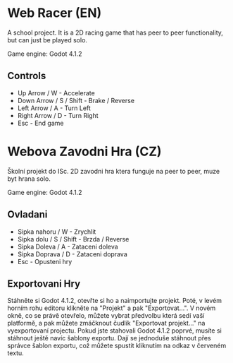 # Web Racer (EN)

A school project. It is a 2D racing game that has peer to peer functionality, but can just be played solo.

Game engine: Godot 4.1.2

## Controls

 - Up Arrow / W - Accelerate
 - Down Arrow / S / Shift - Brake / Reverse
 - Left Arrow / A - Turn Left
 - Right Arrow / D - Turn Right
 - Esc - End game

# Webova Zavodni Hra (CZ)

Školní projekt do ISc. 2D zavodni hra ktera funguje na peer to peer, muze byt hrana solo.

Game engine: Godot 4.1.2

## Ovladani

 - Sipka nahoru / W - Zrychlit
 - Sipka dolu / S / Shift - Brzda / Reverse
 - Sipka Doleva / A - Zataceni doleva
 - Sipka Doprava / D - Zataceni doprava
 - Esc - Opusteni hry

## Exportovani Hry

Stáhněte si Godot 4.1.2, otevřte si ho a naimportujte projekt.
Poté, v levém horním rohu editoru klikněte na "Projekt" a pak "Exportovat...".
V novém okně, co se právě otevřelo, můžete vybrat předvolbu která sedí vaší platformě,
a pak můžete zmáčknout čudlík "Exportovat projekt..." na vyexportovaní projectu.
Pokud jste stahovali Godot 4.1.2 poprvé, musíte si stáhnout ještě navíc šablony exportu.
Dají se jednoduše stáhnout přes správce šablon exportu, což můžete spustit kliknutím na odkaz v červeném textu.

